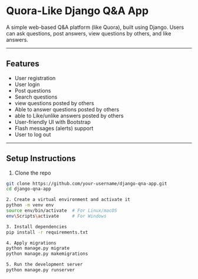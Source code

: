 # Quora-Like Django Q&A App

A simple web-based Q&A platform (like Quora), built using Django. Users can ask questions, post answers, view questions by others, and like answers.

---

## Features

- User registration 
- User login
- Post questions
- Search questions
- view questions posted by others 
- Able to answer questions posted by others
- able to Like/unlike answers posted by others
- User-friendly UI with Bootstrap
- Flash messages (alerts) support
- User to log out

---


## Setup Instructions ##

1. Clone the repo
```bash
git clone https://github.com/your-username/django-qna-app.git
cd django-qna-app

2. Create a virtual environment and activate it
python -m venv env
source env/bin/activate  # For Linux/macOS
env\Scripts\activate     # For Windows

3. Install dependencies
pip install -r requirements.txt

4. Apply migrations
python manage.py migrate
python manage.py makemigrations

5. Run the development server
python manage.py runserver


